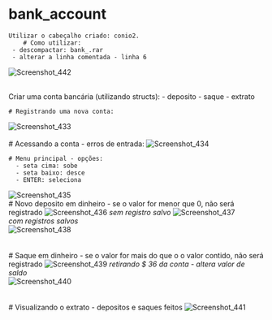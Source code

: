 # bank_account
	Utilizar o cabeçalho criado: conio2.
    	# Como utilizar:
	 - descompactar: bank_.rar
	 - alterar a linha comentada - linha 6
![Screenshot_442](https://user-images.githubusercontent.com/56321281/75635420-b8df2100-5bf4-11ea-94c0-3cc32aeb8596.png)	

<br>
    Criar uma conta bancária (utilizando structs):
		  - deposito
		  - saque
		  - extrato
      
    # Registrando uma nova conta:
![Screenshot_433](https://user-images.githubusercontent.com/56321281/75635118-4b31f580-5bf2-11ea-815f-308c8d129ff3.png)
 <br>   
    # Acessando a conta - erros de entrada:
![Screenshot_434](https://user-images.githubusercontent.com/56321281/75635151-83393880-5bf2-11ea-822f-7d9056896419.png)

    # Menu principal - opções:
      - seta cima: sobe
      - seta baixo: desce
      - ENTER: seleciona   
![Screenshot_435](https://user-images.githubusercontent.com/56321281/75635171-a1069d80-5bf2-11ea-80a8-f3f00493b1f7.png)
<br>
    # Novo deposito em dinheiro - se o valor for menor que 0, não será registrado
![Screenshot_436](https://user-images.githubusercontent.com/56321281/75635184-bb407b80-5bf2-11ea-8ede-5512a49580f3.png)
_sem registro salvo_
![Screenshot_437](https://user-images.githubusercontent.com/56321281/75635216-0c506f80-5bf3-11ea-9efd-6a207de82b99.png)    
_com registros salvos_   
![Screenshot_438](https://user-images.githubusercontent.com/56321281/75635255-5afe0980-5bf3-11ea-946d-e60d91acdc3c.png)    
<br>   
    # Saque em dinheiro - se o valor for mais do que o o valor contido, não será registrado 
![Screenshot_439](https://user-images.githubusercontent.com/56321281/75635266-7ec14f80-5bf3-11ea-8706-ce4b8f16ede1.png)
_retirando $ 36 da conta - altera valor de saldo_    
![Screenshot_440](https://user-images.githubusercontent.com/56321281/75635304-b6c89280-5bf3-11ea-8c51-18b525cac709.png)   
<br>    
    # Visualizando o extrato - depositos e saques feitos
![Screenshot_441](https://user-images.githubusercontent.com/56321281/75635324-e11a5000-5bf3-11ea-9c30-692785aeb675.png)
    
    
    
    
    
    
    
    
    
    
    
    
    
    
    
    
    
